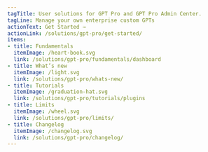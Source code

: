 ```yaml
---
tagTitle: User solutions for GPT Pro and GPT Pro Admin Center.
tagLine: Manage your own enterprise custom GPTs
actionText: Get Started →
actionLink: /solutions/gpt-pro/get-started/
items:
- title: Fundamentals​
  itemImage: /heart-book.svg
  link: /solutions/gpt-pro/fundamentals/dashboard
- title: What’s new
  itemImage: /light.svg
  link: /solutions/gpt-pro/whats-new/
- title: Tutorials
  itemImage: /graduation-hat.svg
  link: /solutions/gpt-pro/tutorials/plugins
- title: Limits
  itemImage: /wheel.svg
  link: /solutions/gpt-pro/limits/
- title: Changelog
  itemImage: /changelog.svg
  link: /solutions/gpt-pro/changelog/
---
```


<Overview />
<Intercom />
<Hubspot />
<Clarity />
<GoogleAnalytics />